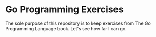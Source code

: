 # Go Programming Exercises

The sole purpose of this repository is to keep exercises from The Go Programming Language book. Let's see how far I can go.
